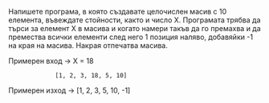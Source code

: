 Напишете програма, в която създавате целочислен масив с 10 елемента, въвеждате стойности, както и число X.
Програмата трябва да търси за елемент X в масива и когато намери такъв да го премахва и да премества всички 
елементи след него 1 позиция наляво, добавяйки -1 на края на масива. Накрая отпечатва масива.

Примерен вход  -> X = 18

                 [1, 2, 3, 18, 5, 10]
                 
Примерен изход -> [1, 2, 3, 5, 10, -1]
